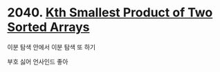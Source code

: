 # 2040. [Kth Smallest Product of Two Sorted Arrays](./2040.cpp)

이분 탐색 안에서 이분 탐색 또 하기

부호 싫어 언사인드 좋아
